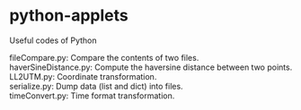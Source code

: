 # python-applets
Useful codes of Python

fileCompare.py:       Compare the contents of two files.<br>
haverSineDistance.py: Compute the haversine distance between two points.<br>
LL2UTM.py:            Coordinate transformation.<br>
serialize.py:         Dump data (list and dict) into files.<br>
timeConvert.py:       Time format transformation.<br>
